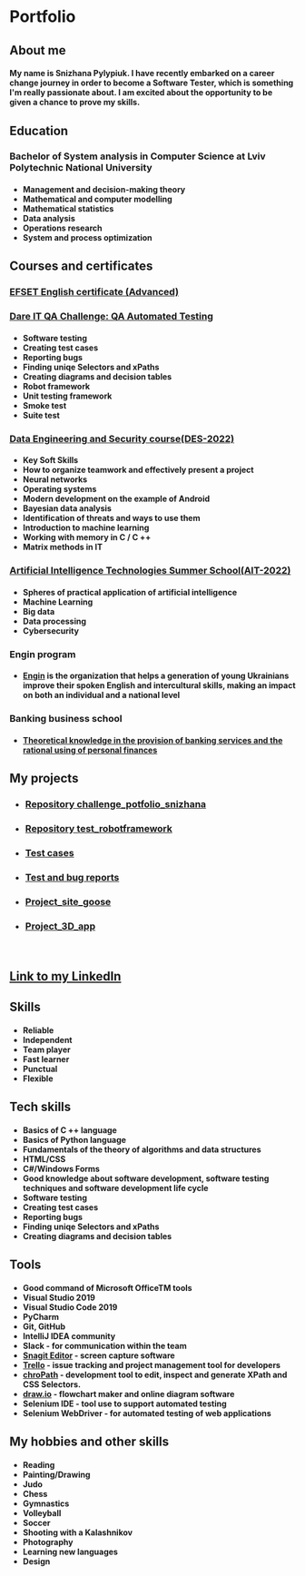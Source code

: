 # Portfolio
<h2> About me</h2>
<h4>My name is Snizhana Pylypiuk. I have recently embarked on a career change journey in order to become a Software Tester, which is something I'm really passionate about. I am excited about the opportunity to be given a chance to prove my skills.

<h2> Education</h2>
<h3>Bachelor of System analysis in Computer Science at Lviv Polytechnic National University
<h4>

* Management and decision-making theory
* Mathematical and computer modelling
* Mathematical statistics
* Data analysis
* Operations research
* System and process optimization

<h2> Courses and certificates</h2>
<h3>

  [EFSET English certificate (Advanced)](https://www.efset.org/cert/UTaH1z)
  
<h3>
  
  [Dare IT QA Challenge: QA Automated Testing](https://www.linkedin.com/in/snizhana-pylypiuk-b28b88231/)
  
<h4>
  
* Software testing
* Creating test cases
* Reporting bugs
* Finding uniqe Selectors and xPaths
* Creating diagrams and decision tables
* Robot framework
* Unit testing framework
* Smoke test
* Suite test

<h3>
  
  [Data Engineering and Security course(DES-2022)](https://www.linkedin.com/in/snizhana-pylypiuk-b28b88231/)
  
<h4>

* Key Soft Skills
* How to organize teamwork and effectively present a project
* Neural networks
* Operating systems
* Modern development on the example of Android
* Bayesian data analysis
* Identification of threats and ways to use them
* Introduction to machine learning
* Working with memory in C / C ++
* Matrix methods in IT

<h3>
  
  [Artificial Intelligence Technologies Summer School(AIT-2022)](https://www.linkedin.com/in/snizhana-pylypiuk-b28b88231/)
  
<h4>

* Spheres of practical application of artificial intelligence
* Machine Learning
* Big data
* Data processing
* Cybersecurity

<h3>Engin program
<h4>

* [Engin](https://www.enginprogram.org/) is the organization that helps a generation of young Ukrainians improve their spoken
English and intercultural skills, making an impact on both an individual and a national level

<h3>Banking business school
<h4>

* [Theoretical knowledge in the provision of banking services
and the rational using of personal finances](https://juniorbank.com.ua/school)
<h2>My projects</h2>
<h3>

* [Repository challenge_potfolio_snizhana](https://github.com/Snowflakeeee/challenge_portfolio_snizhana)
<h3>

* [Repository test_robotframework](https://github.com/Snowflakeeee/test_robotframework)
<h3>

* [Test cases](https://drive.google.com/drive/folders/1OCYaRSgf2pvpfmjhsWE3zX0DNiVqCSJN?usp=sharing)
<h3>

* [Test and bug reports](https://drive.google.com/drive/folders/1XsM_btyf4rvYZfPkXiYwLX2dbmu_apHx?usp=sharing)
<h3>

* [Project_site_goose](https://github.com/Snowflakeeee/test_goose)
<h3>

* [Project_3D_app](https://www.figma.com/file/akdwfGEJZQIdGCe9dPkd5I/iPhone?node-id=24171%3A84)
<br>

[<h2>Link to my LinkedIn</h2>](https://www.linkedin.com/in/snizhana-pylypiuk-b28b88231/)
    
 
<h2>Skills</h2>
<h4>
  
* Reliable
* Independent
* Team player
* Fast learner
* Punctual
* Flexible
  
<h2>Tech skills</h2>
<h4>
  
* Basics of C ++ language
* Basics of Python language
* Fundamentals of the theory of algorithms and data structures
* HTML/CSS
* C#/Windows Forms
* Good knowledge about software development, software testing techniques and software
development life cycle
* Software testing
* Creating test cases
* Reporting bugs
* Finding uniqe Selectors and xPaths
* Creating diagrams and decision tables
  
<h2>Tools</h2>
<h4>
  
* Good command of Microsoft OfficeTM tools
* Visual Studio 2019
* Visual Studio Code 2019
* PyCharm
* Git, GitHub
* IntelliJ IDEA community
* Slack - for communication within the team
*  [Snagit Editor](https://www.techsmith.com/screen-capture.html) - screen capture software
*  [Trello](https://trello.com/) - issue tracking and project management tool for developers
*  [chroPath](https://chrome.google.com/webstore/detail/chropath/ljngjbnaijcbncmcnjfhigebomdlkcjo) - development tool to edit, inspect and generate XPath and CSS Selectors.
* [draw.io](https://app.diagrams.net/) - flowchart maker and online diagram software
* Selenium IDE - tool use to support automated testing
* Selenium WebDriver - for automated testing of web applications
  
<h2> My hobbies and other skills</h2>
<h4>
  
* Reading
* Painting/Drawing
* Judo
* Chess
* Gymnastics
* Volleyball
* Soccer
* Shooting with a Kalashnikov
* Photography
* Learning new languages
* Design
  
  
  







